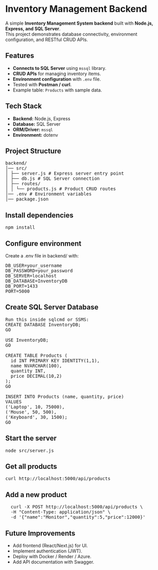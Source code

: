 # Inventory Management Backend

A simple **Inventory Management System backend** built with **Node.js, Express, and SQL Server**.  
This project demonstrates database connectivity, environment configuration, and RESTful CRUD APIs.

##  Features  
- **Connects to SQL Server** using `mssql` library.  
- **CRUD APIs** for managing inventory items.  
- **Environment configuration** with `.env` file.  
- Tested with **Postman / curl**.  
- Example table: `Products` with sample data.  

## Tech Stack  
- **Backend:** Node.js, Express  
- **Database:** SQL Server  
- **ORM/Driver:** `mssql`  
- **Environment:** dotenv

## Project Structure  
<pre>
backend/
│── src/
│ ├── server.js # Express server entry point
│ ├── db.js # SQL Server connection
│ ├── routes/
│ │ └── products.js # Product CRUD routes
│── .env # Environment variables
│── package.json
</pre>

## Install dependencies
<pre>npm install</pre>

## Configure environment
Create a .env file in backend/ with:
<pre>
DB_USER=your_username
DB_PASSWORD=your_password
DB_SERVER=localhost
DB_DATABASE=InventoryDB
DB_PORT=1433
PORT=5000
</pre>

## Create SQL Server Database
<pre>
Run this inside sqlcmd or SSMS:
CREATE DATABASE InventoryDB;
GO

USE InventoryDB;
GO

CREATE TABLE Products (
  id INT PRIMARY KEY IDENTITY(1,1),
  name NVARCHAR(100),
  quantity INT,
  price DECIMAL(10,2)
);
GO

INSERT INTO Products (name, quantity, price)
VALUES
('Laptop', 10, 75000),
('Mouse', 50, 500),
('Keyboard', 30, 1500);
GO
</pre>

## Start the server
<pre>node src/server.js</pre>

## Get all products
<pre>curl http://localhost:5000/api/products</pre>

## Add a new product
<pre>
  curl -X POST http://localhost:5000/api/products \
  -H "Content-Type: application/json" \
  -d '{"name":"Monitor","quantity":5,"price":12000}'
</pre>

## Future Improvements
- Add frontend (React/Next.js) for UI.
- Implement authentication (JWT).
- Deploy with Docker / Render / Azure.
- Add API documentation with Swagger.


